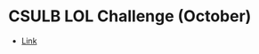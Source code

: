 # CSULB LOL Challenge (October)

- [Link](https://docs.google.com/spreadsheets/d/1Yq1CKU9T0cZmjUmJQqdEoI1gUT7QtQLnN5MhoDAdSTQ/edit#gid=0)
